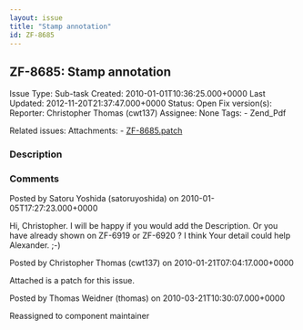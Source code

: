 ```yaml
---
layout: issue
title: "Stamp annotation"
id: ZF-8685
---
```


ZF-8685: Stamp annotation
-------------------------

 Issue Type: Sub-task Created: 2010-01-01T10:36:25.000+0000 Last Updated: 2012-11-20T21:37:47.000+0000 Status: Open Fix version(s): 
 Reporter:  Christopher Thomas (cwt137)  Assignee:  None  Tags: - Zend\_Pdf
 
 Related issues: 
 Attachments: - [ZF-8685.patch](/issues/secure/attachment/12661/ZF-8685.patch)
 
### Description

 

 

### Comments

Posted by Satoru Yoshida (satoruyoshida) on 2010-01-05T17:27:23.000+0000

Hi, Christopher. I will be happy if you would add the Description. Or you have already shown on ZF-6919 or ZF-6920 ? I think Your detail could help Alexander. ;-)

 

 

Posted by Christopher Thomas (cwt137) on 2010-01-21T07:04:17.000+0000

Attached is a patch for this issue.

 

 

Posted by Thomas Weidner (thomas) on 2010-03-21T10:30:07.000+0000

Reassigned to component maintainer

 

 